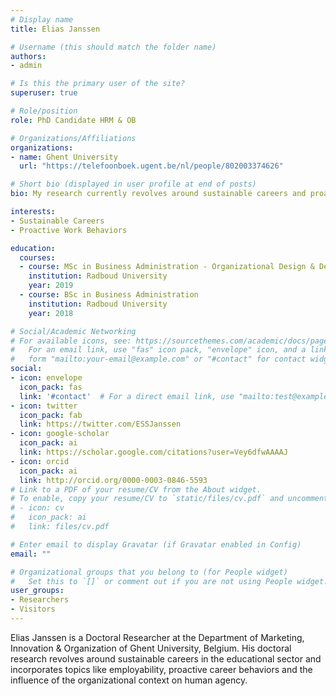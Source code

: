 ```yaml
---
# Display name
title: Elias Janssen

# Username (this should match the folder name)
authors:
- admin

# Is this the primary user of the site?
superuser: true

# Role/position
role: PhD Candidate HRM & OB

# Organizations/Affiliations
organizations:
- name: Ghent University
  url: "https://telefoonboek.ugent.be/nl/people/802003374626"

# Short bio (displayed in user profile at end of posts)
bio: My research currently revolves around sustainable careers and proactive work behaviors.

interests:
- Sustainable Careers
- Proactive Work Behaviors

education:
  courses:
  - course: MSc in Business Administration - Organizational Design & Development
    institution: Radboud University
    year: 2019
  - course: BSc in Business Administration
    institution: Radboud University
    year: 2018

# Social/Academic Networking
# For available icons, see: https://sourcethemes.com/academic/docs/page-builder/#icons
#   For an email link, use "fas" icon pack, "envelope" icon, and a link in the
#   form "mailto:your-email@example.com" or "#contact" for contact widget.
social:
- icon: envelope
  icon_pack: fas
  link: '#contact'  # For a direct email link, use "mailto:test@example.org".
- icon: twitter
  icon_pack: fab
  link: https://twitter.com/ESSJanssen
- icon: google-scholar
  icon_pack: ai
  link: https://scholar.google.com/citations?user=Vey6dfwAAAAJ
- icon: orcid
  icon_pack: ai
  link: http://orcid.org/0000-0003-0846-5593
# Link to a PDF of your resume/CV from the About widget.
# To enable, copy your resume/CV to `static/files/cv.pdf` and uncomment the lines below.
# - icon: cv
#   icon_pack: ai
#   link: files/cv.pdf

# Enter email to display Gravatar (if Gravatar enabled in Config)
email: ""

# Organizational groups that you belong to (for People widget)
#   Set this to `[]` or comment out if you are not using People widget.
user_groups:
- Researchers
- Visitors
---
```


Elias Janssen is a Doctoral Researcher at the Department of Marketing, Innovation & Organization of Ghent University, Belgium. His doctoral research revolves around sustainable careers in the educational sector and incorporates topics like employability, proactive career behaviors and the influence of the organizational context on human agency.






